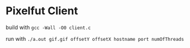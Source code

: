 # Pixelfut Client

build with
``` gcc -Wall -O0 client.c ```

run with
``` ./a.out gif.gif offsetY offsetX hostname port numOfThreads ```

